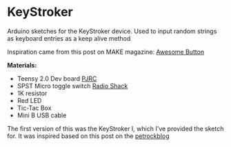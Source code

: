 # KeyStroker
Arduino sketches for the KeyStroker device.  Used to input random strings as keyboard entries as a keep alive method

Inspiration came from this post on MAKE magazine:  [Awesome Button](http://makezine.com/projects/make-32/the-awesome-button/)

**Materials:**
* Teensy 2.0 Dev board [PJRC](https://www.pjrc.com/store/teensy.html)
* SPST Micro toggle switch [Radio Shack](http://www.radioshack.com/spst-micromini-toggle-switch/2750624.html)
* 1K resistor
* Red LED
* Tic-Tac Box
* Mini B USB cable


The first version of this was the KeyStroker I, which I've provided the sketch for.   It was inspired based on this post on the [petrockblog](http://blog.petrockblock.com/2012/05/19/usb-keyboard-with-arduino-and-v-usb-library-an-example/) 
